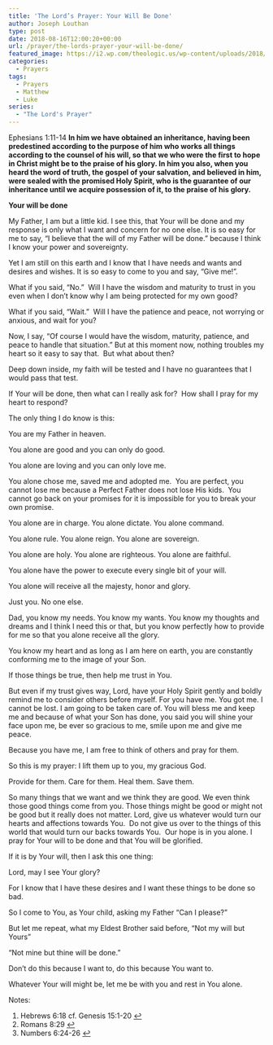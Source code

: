 ```yaml
---
title: 'The Lord’s Prayer: Your Will Be Done'
author: Joseph Louthan
type: post
date: 2018-08-16T12:00:20+00:00
url: /prayer/the-lords-prayer-your-will-be-done/
featured_image: https://i2.wp.com/theologic.us/wp-content/uploads/2018/08/Fashion-Goblet-Red-Wine-Cup-Handmade-Chinese-Style-Handmade-Natural-Wooden-Tea-Cups-Wooden-Cups-Drinkware.jpg_640x640.jpg?resize=640%2C510
categories:
  - Prayers
tags:
  - Prayers
  - Matthew
  - Luke
series:
  - "The Lord's Prayer"
---
```

<p class="p1">
  Ephesians 1:11-14 <strong>In him we have obtained an inheritance, having been predestined according to the purpose of him who works all things according to the counsel of his will, so that we who were the first to hope in Christ might be to the praise of his glory. In him you also, when you heard the word of truth, the gospel of your salvation, and believed in him, were sealed with the promised Holy Spirit, who is the guarantee of our inheritance until we acquire possession of it, to the praise of his glory.</strong>
</p>

<p class="p2">
  <strong>Your will be done</strong>
</p>

<p class="p2">
  My Father, I am but a little kid. I see this, that Your will be done and my response is only what I want and concern for no one else. It is so easy for me to say, “I believe that the will of my Father will be done.” because I think I know your power and sovereignty.
</p>

<p class="p2">
  Yet I am still on this earth and I know that I have needs and wants and desires and wishes. It is so easy to come to you and say, “Give me!”.
</p>

<p class="p2">
  What if you said, “No.”<span class="Apple-converted-space">  </span>Will I have the wisdom and maturity to trust in you even when I don’t know why I am being protected for my own good?
</p>

<p class="p2">
  What if you said, “Wait.”<span class="Apple-converted-space">  </span>Will I have the patience and peace, not worrying or anxious, and wait for you?
</p>

<p class="p2">
  Now, I say, “Of course I would have the wisdom, maturity, patience, and peace to handle that situation.” But at this moment now, nothing troubles my heart so it easy to say that.<span class="Apple-converted-space">  </span>But what about then?
</p>

<p class="p2">
  Deep down inside, my faith will be tested and I have no guarantees that I would pass that test.
</p>

<p class="p2">
  If Your will be done, then what can I really ask for?<span class="Apple-converted-space">  </span>How shall I pray for my heart to respond?
</p>

<p class="p2">
  The only thing I do know is this:
</p>

<p class="p2">
  You are my Father in heaven.
</p>

<p class="p2">
  You alone are good and you can only do good.
</p>

<p class="p2">
  You alone are loving and you can only love me.
</p>

<p class="p2">
  You alone chose me, saved me and adopted me.<span class="Apple-converted-space">  </span>You are perfect, you cannot lose me because a Perfect Father does not lose His kids.<span class="Apple-converted-space">  </span>You cannot go back on your promises for it is impossible for you to break your own promise. <a class="simple-footnote" title="Hebrews 6:18 cf. Genesis 15:1-20" id="return-note-3823-1" href="#note-3823-1"></a>
</p>

<p class="p2">
  You alone are in charge. You alone dictate. You alone command.
</p>

<p class="p2">
  You alone rule. You alone reign. You alone are sovereign.
</p>

<p class="p2">
  You alone are holy. You alone are righteous. You alone are faithful.
</p>

<p class="p2">
  You alone have the power to execute every single bit of your will.
</p>

<p class="p2">
  You alone will receive all the majesty, honor and glory.
</p>

<p class="p2">
  Just you. No one else.
</p>

<p class="p2">
  Dad, you know my needs. You know my wants. You know my thoughts and dreams and I think I need this or that, but you know perfectly how to provide for me so that you alone receive all the glory.
</p>

<p class="p2">
  You know my heart and as long as I am here on earth, you are constantly conforming me to the image of your Son. <a class="simple-footnote" title="Romans 8:29" id="return-note-3823-2" href="#note-3823-2"></a>
</p>

<p class="p2">
  If those things be true, then help me trust in You.
</p>

<p class="p2">
  But even if my trust gives way, Lord, have your Holy Spirit gently and boldly remind me to consider others before myself. For you have me. You got me. I cannot be lost. I am going to be taken care of. You will bless me and keep me and because of what your Son has done, you said you will shine your face upon me, be ever so gracious to me, smile upon me and give me peace. <a class="simple-footnote" title="Numbers 6:24-26" id="return-note-3823-3" href="#note-3823-3"></a>
</p>

<p class="p2">
  Because you have me, I am free to think of others and pray for them.
</p>

<p class="p2">
  So this is my prayer: I lift them up to you, my gracious God.
</p>

<p class="p2">
  Provide for them. Care for them. Heal them. Save them.
</p>

<p class="p2">
  So many things that we want and we think they are good. We even think those good things come from you. Those things might be good or might not be good but it really does not matter. Lord, give us whatever would turn our hearts and affections towards You.<span class="Apple-converted-space">  </span>Do not give us over to the things of this world that would turn our backs towards You.<span class="Apple-converted-space">  </span>Our hope is in you alone. I pray for Your will to be done and that You will be glorified.
</p>

<p class="p2">
  If it is by Your will, then I ask this one thing:
</p>

<p class="p2">
  Lord, may I see Your glory?
</p>

<p class="p2">
  For I know that I have these desires and I want these things to be done so bad.
</p>

<p class="p2">
  So I come to You, as Your child, asking my Father “Can I please?”
</p>

<p class="p2">
  But let me repeat, what my Eldest Brother said before, “Not my will but Yours”
</p>

<p class="p2">
  “Not mine but thine will be done.”
</p>

<p class="p2">
  Don’t do this because I want to, do this because You want to.
</p>

<p class="p2">
  Whatever Your will might be, let me be with you and rest in You alone.
</p>

<div class="simple-footnotes">
  <p class="notes">
    Notes:
  </p>
  
  <ol>
    <li id="note-3823-1">
      Hebrews 6:18 cf. Genesis 15:1-20 <a href="#return-note-3823-1">&#8617;</a>
    </li>
    <li id="note-3823-2">
      Romans 8:29 <a href="#return-note-3823-2">&#8617;</a>
    </li>
    <li id="note-3823-3">
      Numbers 6:24-26 <a href="#return-note-3823-3">&#8617;</a>
    </li>
  </ol>
</div>